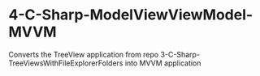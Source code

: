# 4-C-Sharp-ModelViewViewModel-MVVM
 Converts the TreeView application from repo 3-C-Sharp-TreeViewsWithFileExplorerFolders into MVVM application

